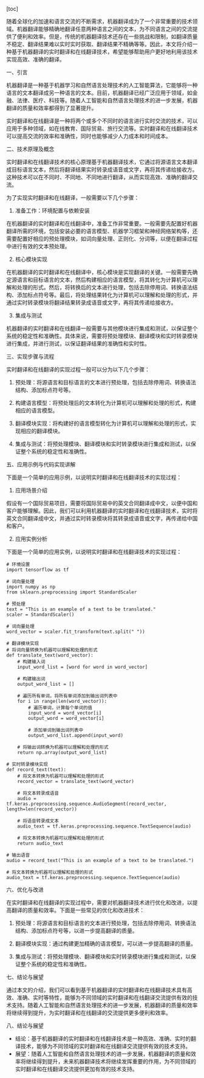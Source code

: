 
[toc]                    
                
                
随着全球化的加速和语言交流的不断需求，机器翻译成为了一个非常重要的技术领域。机器翻译能够精确地翻译任意两种语言之间的文本，为不同语言之间的交流提供了便利和效率。但是，传统的机器翻译技术还存在一些挑战和限制，如翻译质量不稳定、翻译结果难以实时实时获取、翻译结果不精确等等。因此，本文将介绍一种基于机器翻译的实时翻译和在线翻译技术，希望能够帮助用户更好地利用该技术实现高效、准确的翻译。

一、引言

机器翻译是一种基于机器学习和自然语言处理技术的人工智能算法，它能够将一种语言的文本翻译成另一种语言的文本。目前，机器翻译已经广泛应用于领域，如金融、法律、医疗、科技等。随着人工智能和自然语言处理技术的进一步发展，机器翻译的质量和效率都得到了显著提升。

实时翻译和在线翻译是一种将两个或多个不同时的语言进行实时交流的技术，可以应用于多种领域，如在线教育、国际贸易、旅行交流等。实时翻译和在线翻译技术可以提高交流的效率和准确性，同时也能够减少人力成本和时间成本。

二、技术原理及概念

实时翻译和在线翻译技术的核心原理基于机器翻译技术，它通过将源语言文本翻译成目标语言文本，然后将翻译结果实时转录成语音或文字，再将其传递给接收方。这种技术可以在不同时、不同地、不同地进行翻译，从而实现高效、准确的翻译交流。

为了实现实时翻译和在线翻译，一般需要以下几个步骤：

1. 准备工作：环境配置与依赖安装

在机器翻译的实时翻译和在线翻译中，准备工作非常重要。一般需要先配置好机器翻译所需的环境，包括安装必要的语言模型、机器学习框架和神经网络架构等，还需要配置好相应的预处理模块，如词向量处理、正则化、分词等，以便在翻译过程中进行有效的文本预处理。

2. 核心模块实现

在机器翻译的实时翻译和在线翻译中，核心模块是实现翻译的关键。一般需要先确定源语言和目标语言的文本，然后构建相应的语言模型，将其转化为计算机可以理解和处理的形式。然后，将转换后的文本进行处理，包括去除停用词、转换语法结构、添加标点符号等。最后，将处理结果转化为计算机可以理解和处理的形式，并通过实时转录模块将翻译结果转录成语音或文字，再将其传递给接收方。

3. 集成与测试

机器翻译的实时翻译和在线翻译一般需要与其他模块进行集成和测试，以保证整个系统的稳定性和准确性。具体来说，需要将预处理模块、翻译模块和实时转录模块进行集成，并进行测试，以保证翻译结果的准确性和实时性。

三、实现步骤与流程

实时翻译和在线翻译的实现过程一般可以分为以下几个步骤：

1. 预处理：将源语言和目标语言的文本进行预处理，包括去除停用词、转换语法结构、添加标点符号等。

2. 构建语言模型：将预处理后的文本转化为计算机可以理解和处理的形式，构建相应的语言模型。

3. 翻译模块实现：将构建好的语言模型转化为计算机可以理解和处理的形式，实现相应的翻译模块。

4. 集成与测试：将预处理模块、翻译模块和实时转录模块进行集成和测试，以保证整个系统的稳定性和准确性。

五、应用示例与代码实现讲解

下面是一个简单的应用示例，以说明实时翻译和在线翻译技术的实现过程：

1. 应用场景介绍

假设有一个国际贸易项目，需要将国际贸易中的英文合同翻译成中文，以便中国和客户能够理解。因此，我们可以利用机器翻译的实时翻译和在线翻译技术，实时将英文合同翻译成中文，并通过实时转录模块将其转录成语音或文字，再传递给中国和客户。

2. 应用实例分析

下面是一个简单的应用实例，以说明实时翻译和在线翻译技术的实现过程：

```
# 环境设置
import tensorflow as tf

# 词向量处理
import numpy as np
from sklearn.preprocessing import StandardScaler

# 预处理
text = "This is an example of a text to be translated."
scaler = StandardScaler()

# 词向量处理
word_vector = scaler.fit_transform(text.split(" "))

# 翻译模块实现
# 将词向量转换为机器可以理解和处理的形式
def translate_text(word_vector):
    # 构建输入词
    input_word_list = [word for word in word_vector]

    # 构建输出词
    output_word_list = []

    # 遍历所有单词，将所有单词添加到输出词列表中
    for i in range(len(word_vector)):
        # 遍历单词，计算每个单词的值
        input_word = word_vector[i]
        output_word = word_vector[i]

        # 添加单词到输出词列表中
        output_word_list.append(input_word)

    # 将输出词转换为机器可以理解和处理的形式
    return np.array(output_word_list)

# 实时转录模块实现
def record_text(text):
    # 将文本转换为机器可以理解和处理的形式
    record_vector = translate_text(word_vector)

    # 将文本转录成语音
    audio = tf.keras.preprocessing.sequence.AudioSegment(record_vector, length=len(record_vector))

    # 将语音转录成文本
    audio_text = tf.keras.preprocessing.sequence.TextSequence(audio)

    # 将文本转换为机器可以理解和处理的形式
    return audio_text

# 输出语音
audio = record_text("This is an example of a text to be translated.")

# 将文本转换为机器可以理解和处理的形式
audio_text = tf.keras.preprocessing.sequence.TextSequence(audio)
```

六、优化与改进

在实时翻译和在线翻译的实现过程中，需要对机器翻译技术进行优化和改进，以提高翻译的质量和效率。下面是一些常见的优化和改进技术：

1. 预处理：将源语言和目标语言的文本进行预处理，包括去除停用词、转换语法结构、添加标点符号等，以进一步提高翻译的质量。

2. 翻译模块实现：通过构建更加精确的语言模型，可以进一步提高翻译的质量。

3. 集成与测试：将预处理模块、翻译模块和实时转录模块进行集成和测试，以保证整个系统的稳定性和准确性。

七、结论与展望

通过本文的介绍，我们可以看到基于机器翻译的实时翻译和在线翻译技术具有高效、准确、实时等特性，能够为不同领域的实时翻译和在线翻译交流提供有效的技术支持。随着人工智能和自然语言处理技术的进一步发展，机器翻译的质量和效率将继续得到提升，为实时翻译和在线翻译的交流提供更多便利和效率。

八、结论与展望

- 结论：基于机器翻译的实时翻译和在线翻译技术是一种高效、准确、实时的翻译技术，能够为不同领域的实时翻译和在线翻译交流提供有效的技术支持。
- 展望：随着人工智能和自然语言处理技术的进一步发展，机器翻译的质量和效率将继续得到提升，未来机器翻译技术将继续发挥重要的作用，为不同领域的实时翻译和在线翻译交流提供更加有效的技术支持。

